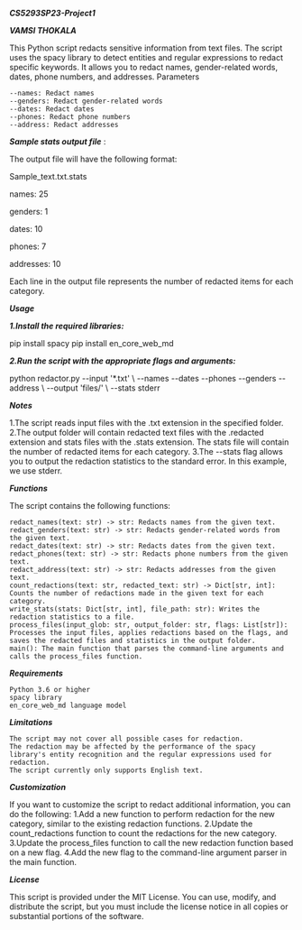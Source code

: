 ***CS5293SP23-Project1*** 

***VAMSI THOKALA***

This Python script redacts sensitive information from text files. The script uses the spacy library to detect entities and regular expressions to redact specific keywords. It allows you to redact names, gender-related words, dates, phone numbers, and addresses.
Parameters

    --names: Redact names
    --genders: Redact gender-related words
    --dates: Redact dates
    --phones: Redact phone numbers
    --address: Redact addresses

***Sample stats output file*** :

The output file will have the following format:

Sample_text.txt.stats

names: 25

genders: 1

dates: 10

phones: 7

addresses: 10


Each line in the output file represents the number of redacted items for each category.

***Usage***

***1.Install the required libraries:***

pip install spacy
pip install en_core_web_md

***2.Run the script with the appropriate flags and arguments:***

python redactor.py --input '*.txt' \ --names --dates --phones --genders --address \ --output 'files/' \ --stats stderr

***Notes***

 1.The script reads input files with the .txt extension in the specified folder.
 2.The output folder will contain redacted text files with the .redacted extension and stats files with the .stats extension. The stats file will contain the number of redacted items for each category.
 3.The --stats flag allows you to output the redaction statistics to the standard error. In this example, we use stderr.

***Functions***

The script contains the following functions:

    redact_names(text: str) -> str: Redacts names from the given text.
    redact_genders(text: str) -> str: Redacts gender-related words from the given text.
    redact_dates(text: str) -> str: Redacts dates from the given text.
    redact_phones(text: str) -> str: Redacts phone numbers from the given text.
    redact_address(text: str) -> str: Redacts addresses from the given text.
    count_redactions(text: str, redacted_text: str) -> Dict[str, int]: Counts the number of redactions made in the given text for each category.
    write_stats(stats: Dict[str, int], file_path: str): Writes the redaction statistics to a file.
    process_files(input_glob: str, output_folder: str, flags: List[str]): Processes the input files, applies redactions based on the flags, and saves the redacted files and statistics in the output folder.
    main(): The main function that parses the command-line arguments and calls the process_files function.

***Requirements***

    Python 3.6 or higher
    spacy library
    en_core_web_md language model

***Limitations***

    The script may not cover all possible cases for redaction.
    The redaction may be affected by the performance of the spacy library's entity recognition and the regular expressions used for redaction.
    The script currently only supports English text.

***Customization***

If you want to customize the script to redact additional information, you can do the following:
1.Add a new function to perform redaction for the new category, similar to the existing redaction functions.
2.Update the count_redactions function to count the redactions for the new category.
3.Update the process_files function to call the new redaction function based on a new flag.
4.Add the new flag to the command-line argument parser in the main function.

***License***

This script is provided under the MIT License. You can use, modify, and distribute the script, but you must include the license notice in all copies or substantial portions of the software.
